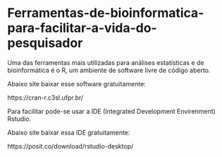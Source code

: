 # Ferramentas-de-bioinformatica-para-facilitar-a-vida-do-pesquisador

<p> Uma das ferramentas mais utilizadas para análises estatísticas e de bioinformática é o R, um ambiente de software livre de código aberto.</p>
<p>Abaixo site baixar esse software gratuitamente:</p>
<p>https://cran-r.c3sl.ufpr.br/</p>
<p>Para facilitar pode-se usar a IDE (Integrated Development Envirenment) Rstudio. </p>
<p>Abaixo site baixar essa IDE gratuitamente:</p>
<p>https://posit.co/download/rstudio-desktop/ </p>

